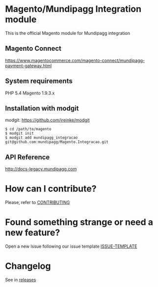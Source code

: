 # Magento/Mundipagg Integration module

This is the official Magento module for Mundipagg integration

## Magento Connect 
https://www.magentocommerce.com/magento-connect/mundipagg-payment-gateway.html

## System requirements
PHP 5.4
Magento 1.9.3.x

## Installation with modgit 
modgit: https://github.com/jreinke/modgit

    $ cd /path/to/magento
    $ modgit init
    $ modgit add mundipagg_integracao git@github.com:mundipagg/Magento.Integracao.git

## API Reference

http://docs-legacy.mundipagg.com

# How can I contribute?
Please, refer to [CONTRIBUTING](CONTRIBUTING.md)

# Found something strange or need a new feature?
Open a new Issue following our issue template [ISSUE-TEMPLATE](ISSUE-TEMPLATE.md)

# Changelog
See in [releases](https://github.com/mundipagg/magento-module/releases)
